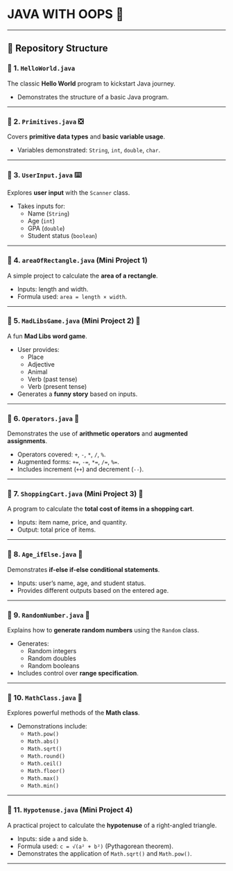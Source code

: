 # JAVA WITH OOPS 🚀  

---

## 📂 Repository Structure  

### 🔹 1. `HelloWorld.java`  
The classic **Hello World** program to kickstart Java journey.  
- Demonstrates the structure of a basic Java program.  

---

### 🔹 2. `Primitives.java` ❎  
Covers **primitive data types** and **basic variable usage**.  
- Variables demonstrated: `String`, `int`, `double`, `char`.  

---

### 🔹 3. `UserInput.java` ⌨️  
Explores **user input** with the `Scanner` class.  
- Takes inputs for:  
  - Name (`String`)  
  - Age (`int`)  
  - GPA (`double`)  
  - Student status (`boolean`)  

---

### 🔹 4. `areaOfRectangle.java` (Mini Project 1)  
A simple project to calculate the **area of a rectangle**.  
- Inputs: length and width.  
- Formula used: `area = length × width`.  

---

### 🔹 5. `MadLibsGame.java` (Mini Project 2) 📕  
A fun **Mad Libs word game**.  
- User provides:  
  - Place  
  - Adjective  
  - Animal  
  - Verb (past tense)  
  - Verb (present tense)  
- Generates a **funny story** based on inputs.  

---

### 🔹 6. `Operators.java` 🧮  
Demonstrates the use of **arithmetic operators** and **augmented assignments**.  
- Operators covered: `+`, `-`, `*`, `/`, `%`.  
- Augmented forms: `+=`, `-=`, `*=`, `/=`, `%=`.  
- Includes increment (`++`) and decrement (`--`).  

---

### 🔹 7. `ShoppingCart.java` (Mini Project 3) 🛒  
A program to calculate the **total cost of items in a shopping cart**.  
- Inputs: item name, price, and quantity.  
- Output: total price of items.  

---

### 🔹 8. `Age_ifElse.java` 🤔  
Demonstrates **if-else if-else conditional statements**.  
- Inputs: user’s name, age, and student status.  
- Provides different outputs based on the entered age.  

---

### 🔹 9. `RandomNumber.java` 🔀  
Explains how to **generate random numbers** using the `Random` class.  
- Generates:  
  - Random integers  
  - Random doubles  
  - Random booleans  
- Includes control over **range specification**.  

---

### 🔹 10. `MathClass.java` 📐  
Explores powerful methods of the **Math class**.  
- Demonstrations include:  
  - `Math.pow()`  
  - `Math.abs()`  
  - `Math.sqrt()`  
  - `Math.round()`  
  - `Math.ceil()`  
  - `Math.floor()`  
  - `Math.max()`  
  - `Math.min()`  

---

### 🔹 11. `Hypotenuse.java` (Mini Project 4)  
A practical project to calculate the **hypotenuse** of a right-angled triangle.  
- Inputs: side `a` and side `b`.  
- Formula used: `c = √(a² + b²)` (Pythagorean theorem).  
- Demonstrates the application of `Math.sqrt()` and `Math.pow()`.  

---